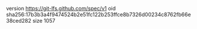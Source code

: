 version https://git-lfs.github.com/spec/v1
oid sha256:17b3b3a4f9474524b2e51fc122b253ffce8b7326d00234c8762fb66e38ced282
size 1057
